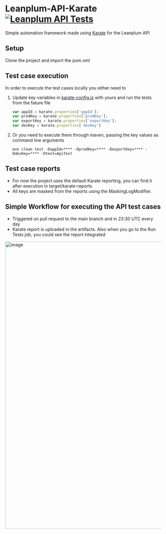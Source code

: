 # Leanplum-API-Karate [![Leanplum API Tests](https://github.com/v-genchev/Leanplum-API-Karate/actions/workflows/maven.yml/badge.svg)](https://github.com/v-genchev/Leanplum-API-Karate/actions/workflows/maven.yml)
Simple automation framework made using [Karate](https://github.com/karatelabs/karate) for the Leanplum API

## Setup
Clone the project and import the pom.xml

## Test case execution
In order to execute the test cases locally you either need to
1. Update key variables in [karate-config.js](/src/test/java/karate-config.js) with yours and run the tests from the fature file
    ```javascript
    var appId = karate.properties['appId'];
    var prodKey = karate.properties['prodKey'];
    var exportKey = karate.properties['exportKey'];
    var devKey = karate.properties['devKey']
    ```
2. Or you need to execute them through maven, passing the key values as command line arguments
    ```
   mvn clean test -DappId=**** -DprodKey=**** -DexportKey=**** -DdevKey=**** -Dtest=ApiTest
    ```
   
## Test case reports
- For now the project uses the default Karate reporting, you can find it after execution in target/karate-reports.
- All keys are masked from the reports using the MaskingLogModifier.

## Simple Workflow for executing the API test cases

- Triggered on pull request to the main branch and in 23:30 UTC every day
- Karate report is uploaded in the artifacts. Also when you go to the Run Tests job, you could see the report integrated
<img width="929" alt="image" src="https://user-images.githubusercontent.com/61762311/179342030-99f7188f-dda3-4cf5-8756-e9d290b737a5.png">


   

